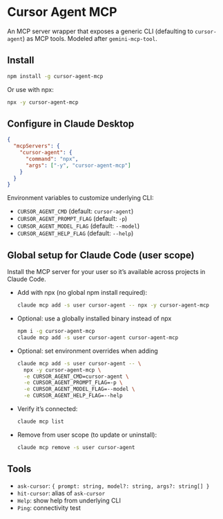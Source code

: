 # Cursor Agent MCP

An MCP server wrapper that exposes a generic CLI (defaulting to `cursor-agent`) as MCP tools. Modeled after `gemini-mcp-tool`.

## Install

```bash
npm install -g cursor-agent-mcp
```

Or use with npx:

```bash
npx -y cursor-agent-mcp
```

## Configure in Claude Desktop

```json
{
  "mcpServers": {
    "cursor-agent": {
      "command": "npx",
      "args": ["-y", "cursor-agent-mcp"]
    }
  }
}
```

Environment variables to customize underlying CLI:
- `CURSOR_AGENT_CMD` (default: `cursor-agent`)
- `CURSOR_AGENT_PROMPT_FLAG` (default: `-p`)
- `CURSOR_AGENT_MODEL_FLAG` (default: `--model`)
- `CURSOR_AGENT_HELP_FLAG` (default: `--help`)

## Global setup for Claude Code (user scope)

Install the MCP server for your user so it’s available across projects in Claude Code.

- Add with npx (no global npm install required):
  ```bash
  claude mcp add -s user cursor-agent -- npx -y cursor-agent-mcp
  ```

- Optional: use a globally installed binary instead of npx
  ```bash
  npm i -g cursor-agent-mcp
  claude mcp add -s user cursor-agent cursor-agent-mcp
  ```

- Optional: set environment overrides when adding
  ```bash
  claude mcp add -s user cursor-agent -- \
    npx -y cursor-agent-mcp \
    -e CURSOR_AGENT_CMD=cursor-agent \
    -e CURSOR_AGENT_PROMPT_FLAG=-p \
    -e CURSOR_AGENT_MODEL_FLAG=--model \
    -e CURSOR_AGENT_HELP_FLAG=--help
  ```

- Verify it’s connected:
  ```bash
  claude mcp list
  ```

- Remove from user scope (to update or uninstall):
  ```bash
  claude mcp remove -s user cursor-agent
  ```

## Tools
- `ask-cursor`: `{ prompt: string, model?: string, args?: string[] }`
- `hit-cursor`: alias of `ask-cursor`
- `Help`: show help from underlying CLI
- `Ping`: connectivity test
